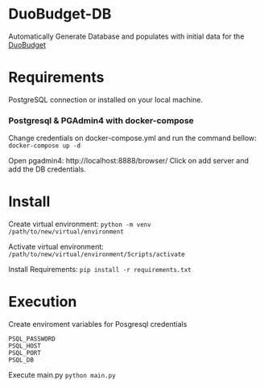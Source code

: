 # DuoBudget-DB
Automatically Generate Database and populates with initial data for the [DuoBudget](https://github.com/Nozeren/DuoBudget)

# Requirements
PostgreSQL connection or installed on your local machine.
### Postgresql & PGAdmin4 with docker-compose
Change credentials on docker-compose.yml and run the command bellow:
`docker-compose up -d`

Open pgadmin4: http://localhost:8888/browser/
Click on add server and add the DB credentials.

# Install
Create virtual environment:
`python -m venv /path/to/new/virtual/environment`

Activate virtual environment:
`/path/to/new/virtual/environment/Scripts/activate`

Install Requirements:
`pip install -r requirements.txt`

# Execution
Create enviroment variables for Posgresql credentials
```PSQL_USER
PSQL_PASSWORD
PSQL_HOST
PSQL_PORT 
PSQL_DB
```

Execute main.py
`python main.py`
